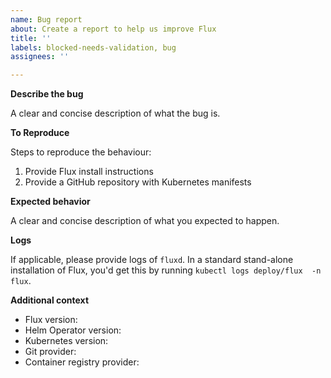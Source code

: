 ```yaml
---
name: Bug report
about: Create a report to help us improve Flux
title: ''
labels: blocked-needs-validation, bug
assignees: ''

---
```


**Describe the bug**

A clear and concise description of what the bug is.

**To Reproduce**

Steps to reproduce the behaviour:

1. Provide Flux install instructions
2. Provide a GitHub repository with Kubernetes manifests

**Expected behavior**

A clear and concise description of what you expected to happen.

**Logs**

If applicable, please provide logs of `fluxd`. In a standard stand-alone installation of Flux, you'd get this by running `kubectl logs deploy/flux  -n flux`.

**Additional context**

- Flux version: 
- Helm Operator version: 
- Kubernetes version:
- Git provider:
- Container registry provider:
